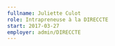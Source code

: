 ```yaml
---
fullname: Juliette Culot
role: Intrapreneuse à la DIRECCTE
start: 2017-03-27
employer: admin/DIRECCTE
---
```

